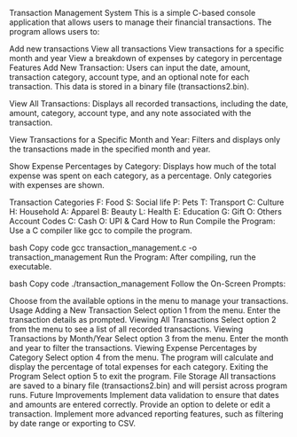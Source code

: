 Transaction Management System
This is a simple C-based console application that allows users to manage their financial transactions. The program allows users to:

Add new transactions
View all transactions
View transactions for a specific month and year
View a breakdown of expenses by category in percentage
Features
Add New Transaction:
Users can input the date, amount, transaction category, account type, and an optional note for each transaction. This data is stored in a binary file (transactions2.bin).

View All Transactions:
Displays all recorded transactions, including the date, amount, category, account type, and any note associated with the transaction.

View Transactions for a Specific Month and Year:
Filters and displays only the transactions made in the specified month and year.

Show Expense Percentages by Category:
Displays how much of the total expense was spent on each category, as a percentage. Only categories with expenses are shown.

Transaction Categories
F: Food
S: Social life
P: Pets
T: Transport
C: Culture
H: Household
A: Apparel
B: Beauty
L: Health
E: Education
G: Gift
O: Others
Account Codes
C: Cash
O: UPI & Card
How to Run
Compile the Program: Use a C compiler like gcc to compile the program.

bash
Copy code
gcc transaction_management.c -o transaction_management
Run the Program: After compiling, run the executable.

bash
Copy code
./transaction_management
Follow the On-Screen Prompts:

Choose from the available options in the menu to manage your transactions.
Usage
Adding a New Transaction
Select option 1 from the menu.
Enter the transaction details as prompted.
Viewing All Transactions
Select option 2 from the menu to see a list of all recorded transactions.
Viewing Transactions by Month/Year
Select option 3 from the menu.
Enter the month and year to filter the transactions.
Viewing Expense Percentages by Category
Select option 4 from the menu.
The program will calculate and display the percentage of total expenses for each category.
Exiting the Program
Select option 5 to exit the program.
File Storage
All transactions are saved to a binary file (transactions2.bin) and will persist across program runs.
Future Improvements
Implement data validation to ensure that dates and amounts are entered correctly.
Provide an option to delete or edit a transaction.
Implement more advanced reporting features, such as filtering by date range or exporting to CSV.
